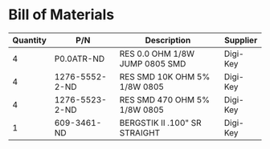# Bill of Materials

| Quantity | P/N           | Description                     | Supplier |
|----------|---------------|---------------------------------|----------|
| 4        | P0.0ATR-ND    | RES 0.0 OHM 1/8W JUMP 0805 SMD  | Digi-Key |
| 4        | 1276-5552-2-ND| RES SMD 10K OHM 5% 1/8W 0805    | Digi-Key |
| 4        | 1276-5523-2-ND| RES SMD 470 OHM 5% 1/8W 0805    | Digi-Key |
| 1        | 609-3461-ND   | BERGSTIK II .100" SR STRAIGHT   | Digi-Key |
